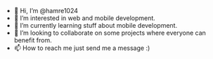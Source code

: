 - 👋 Hi, I’m @hamre1024
- 👀 I’m interested in web and mobile development.
- 🌱 I’m currently learning stuff about mobile development.
- 💞️ I’m looking to collaborate on some projects where everyone can benefit from.
- 📫 How to reach me just send me a message :)

<!---
hamre1024/hamre1024 is a ✨ special ✨ repository because its `README.md` (this file) appears on your GitHub profile.
You can click the Preview link to take a look at your changes.
--->
